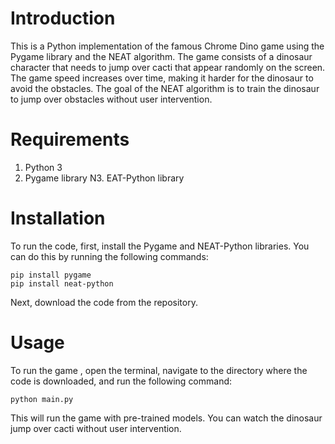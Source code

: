 # Introduction
This is a Python implementation of the famous Chrome Dino game using the Pygame library and the NEAT algorithm. The game consists of a dinosaur character that needs to jump over cacti that appear randomly on the screen. The game speed increases over time, making it harder for the dinosaur to avoid the obstacles. The goal of the NEAT algorithm is to train the dinosaur to jump over obstacles without user intervention.

# Requirements
1. Python 3
2. Pygame library
N3. EAT-Python library

# Installation
To run the code, first, install the Pygame and NEAT-Python libraries. You can do this by running the following commands:
```
pip install pygame
pip install neat-python
```
Next, download the code from the repository.

# Usage
To run the game , open the terminal, navigate to the directory where the code is downloaded, and run the following command:
```
python main.py
```
This will run the game with pre-trained models. You can watch the dinosaur jump over cacti without user intervention.

